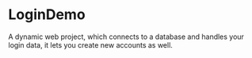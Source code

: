 # LoginDemo
A dynamic web project, which connects to a database and handles your login data, it lets you create new accounts as well.
